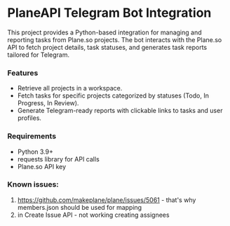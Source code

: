 # PlaneAPI Telegram Bot Integration

This project provides a Python-based integration for managing and reporting tasks from Plane.so projects. The bot interacts with the Plane.so API to fetch project details, task statuses, and generates task reports tailored for Telegram.

### Features

- Retrieve all projects in a workspace.
- Fetch tasks for specific projects categorized by statuses (Todo, In Progress, In Review).
- Generate Telegram-ready reports with clickable links to tasks and user profiles.

### Requirements

- Python 3.9+
- requests library for API calls
- Plane.so API key

### Known issues:
1. https://github.com/makeplane/plane/issues/5061 - that's why members.json should be used for mapping
2. in Create Issue API - not working creating assignees